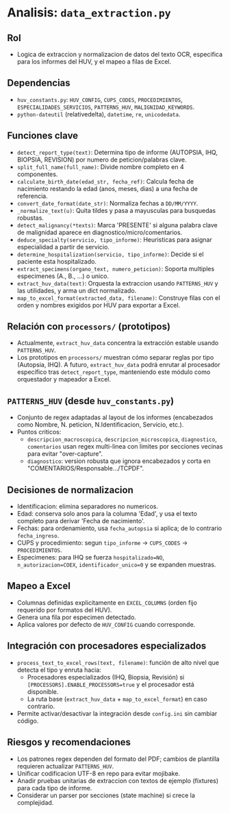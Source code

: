 # Analisis: `data_extraction.py`

## Rol
- Logica de extraccion y normalizacion de datos del texto OCR, especifica para los informes del HUV, y el mapeo a filas de Excel.

## Dependencias
- `huv_constants.py`: `HUV_CONFIG`, `CUPS_CODES`, `PROCEDIMIENTOS`, `ESPECIALIDADES_SERVICIOS`, `PATTERNS_HUV`, `MALIGNIDAD_KEYWORDS`.
- `python-dateutil` (relativedelta), `datetime`, `re`, `unicodedata`.

## Funciones clave
- `detect_report_type(text)`: Determina tipo de informe (AUTOPSIA, IHQ, BIOPSIA, REVISION) por numero de peticion/palabras clave.
- `split_full_name(full_name)`: Divide nombre completo en 4 componentes.
- `calculate_birth_date(edad_str, fecha_ref)`: Calcula fecha de nacimiento restando la edad (anos, meses, dias) a una fecha de referencia.
- `convert_date_format(date_str)`: Normaliza fechas a `DD/MM/YYYY`.
- `_normalize_text(u)`: Quita tildes y pasa a mayusculas para busquedas robustas.
- `detect_malignancy(*texts)`: Marca 'PRESENTE' si alguna palabra clave de malignidad aparece en diagnostico/micro/comentarios.
- `deduce_specialty(servicio, tipo_informe)`: Heuristicas para asignar especialidad a partir de servicio.
- `determine_hospitalization(servicio, tipo_informe)`: Decide si el paciente esta hospitalizado.
- `extract_specimens(organo_text, numero_peticion)`: Soporta multiples especimenes (A., B., ...) o unico.
- `extract_huv_data(text)`: Orquesta la extraccion usando `PATTERNS_HUV` y las utilidades, y arma un dict normalizado.
- `map_to_excel_format(extracted_data, filename)`: Construye filas con el orden y nombres exigidos por HUV para exportar a Excel.

## Relación con `processors/` (prototipos)
- Actualmente, `extract_huv_data` concentra la extracción estable usando `PATTERNS_HUV`.
- Los prototipos en `processors/` muestran cómo separar reglas por tipo (Autopsia, IHQ). A futuro, `extract_huv_data` podrá enrutar al procesador específico tras `detect_report_type`, manteniendo este módulo como orquestador y mapeador a Excel.

## `PATTERNS_HUV` (desde `huv_constants.py`)
- Conjunto de regex adaptadas al layout de los informes (encabezados como Nombre, N. peticion, N.Identificacion, Servicio, etc.).
- Puntos criticos:
  - `descripcion_macroscopica`, `descripcion_microscopica`, `diagnostico`, `comentarios` usan regex multi-linea con limites por secciones vecinas para evitar "over-capture".
  - `diagnostico`: version robusta que ignora encabezados y corta en "COMENTARIOS/Responsable.../TCPDF".

## Decisiones de normalizacion
- Identificacion: elimina separadores no numericos.
- Edad: conserva solo anos para la columna 'Edad', y usa el texto completo para derivar 'Fecha de nacimiento'.
- Fechas: para ordenamiento, usa `fecha_autopsia` si aplica; de lo contrario `fecha_ingreso`.
- CUPS y procedimiento: segun `tipo_informe` -> `CUPS_CODES` -> `PROCEDIMIENTOS`.
- Especimenes: para IHQ se fuerza `hospitalizado=NO`, `n_autorizacion=COEX`, `identificador_unico=0` y se expanden muestras.

## Mapeo a Excel
- Columnas definidas explicitamente en `EXCEL_COLUMNS` (orden fijo requerido por formatos del HUV).
- Genera una fila por especimen detectado.
- Aplica valores por defecto de `HUV_CONFIG` cuando corresponde.

## Integración con procesadores especializados
- `process_text_to_excel_rows(text, filename)`: función de alto nivel que detecta el tipo y enruta hacia:
  - Procesadores especializados (IHQ, Biopsia, Revisión) si `[PROCESSORS].ENABLE_PROCESSORS=true` y el procesador está disponible.
  - La ruta base (`extract_huv_data` + `map_to_excel_format`) en caso contrario.
- Permite activar/desactivar la integración desde `config.ini` sin cambiar código.

## Riesgos y recomendaciones
- Los patrones regex dependen del formato del PDF; cambios de plantilla requieren actualizar `PATTERNS_HUV`.
- Unificar codificacion UTF-8 en repo para evitar mojibake.
- Anadir pruebas unitarias de extraccion con textos de ejemplo (fixtures) para cada tipo de informe.
- Considerar un parser por secciones (state machine) si crece la complejidad.
